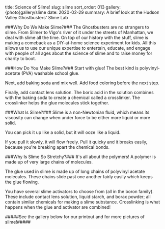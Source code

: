 title: Science of Slime!
slug: slime
sort_order: 013
gallery: {photo}gallery/slime
date: 2020-02-29
summary: A brief look at the Hudson Valley Ghostbusters' Slime Lab

###Why Do We Make Slime?###
The Ghostbusters are no strangers to slime. From Slimer to Vigo's river of it under the streets of Manhattan, we deal with slime all the time. On top of our history with the stuff, slime is making a comeback as a DIY-at-home science experiment for kids. All this allows us to use our unique expertise to entertain, educate, and engage with people of all ages about the science of slime and to raise money for charity to boot.

###How Do You Make Slime?###
Start with glue! The best kind is polyvinyl-acetate (PVA) washable school glue.

Next, add baking soda and mix well. Add food coloring before the next step.

Finally, add contact lens solution. The boric acid in the solution combines with the baking soda to create a chemical called a crosslinker. The crosslinker helps the glue molecules stick together.

###What Is Slime?###
Slime is a non-Newtonian fluid, which means its viscosity can change when under force to be either more liquid or more solid.

You can pick it up like a solid, but it will ooze like a liquid.

If you pull it slowly, it will flow freely. Pull it quicky and it breaks easily, because you're breaking apart the chemical bonds.

###Why Is Slime So Stretchy?###
It's all about the polymers! A polymer is made up of very large chains of molecules.

The glue used in slime is made up of long chains of polyvinyl acetate molecules. These chains slide past one another fairly easily which keeps the glue flowing.

You have several slime activators to choose from (all in the boron family). These include contact lens solution, liquid starch, and borax powder; all contain similar chemicals for making a slime substance. Crosslinking is what happens when the glue and activator are combined!

#####See the gallery below for our printout and for more pictures of slime!#####
